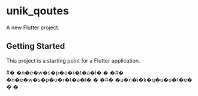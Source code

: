 # unik_qoutes

A new Flutter project.

## Getting Started

This project is a starting point for a Flutter application.


#� �n�e�w�s�p�o�r�t�a�l�
�
�#� �n�e�w�s�p�o�r�t�a�l�
�
�#� �u�n�i�k�q�u�o�t�e�
�
�
